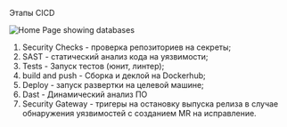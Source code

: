 Этапы CICD

<img src="./assets/1.png" title="Home Page showing databases">

1. Security Checks - проверка репозиториев на секреты;
2. SAST - статический анализ кода на уязвимости;
3. Tests - Запуск тестов (юнит, линтер);
4. build and push - Сборка и деклой на Dockerhub;
5. Deploy - запуск развертки на целевой машине;
6. Dast - Динамический анализ ПО
7. Security Gateway - тригеры на остановку выпуска релиза в случае обнаружения уязвимостей с созданием MR на исправление. 
